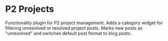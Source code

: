 P2 Projects
==========================

Functionality plugin for P2 project management. Adds a category widget for filtering unresolved or resolved project posts. Marks new posts as "unresolved" and switches default post format to blog posts.